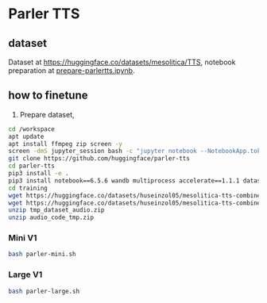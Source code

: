# Parler TTS

## dataset

Dataset at https://huggingface.co/datasets/mesolitica/TTS, notebook preparation at [prepare-parlertts.ipynb](prepare-parlertts.ipynb).

## how to finetune

1. Prepare dataset,

```bash
cd /workspace
apt update
apt install ffmpeg zip screen -y
screen -dmS jupyter_session bash -c "jupyter notebook --NotebookApp.token='' --no-browser --allow-root --notebook-dir='/workspace'"
git clone https://github.com/huggingface/parler-tts
cd parler-tts
pip3 install -e .
pip3 install notebook==6.5.6 wandb multiprocess accelerate==1.1.1 datasets evaluate transformers==4.47.0
cd training
wget https://huggingface.co/datasets/huseinzol05/mesolitica-tts-combined/resolve/main/tmp_dataset_audio.zip
wget https://huggingface.co/datasets/huseinzol05/mesolitica-tts-combined/resolve/main/audio_code_tmp.zip
unzip tmp_dataset_audio.zip
unzip audio_code_tmp.zip
```

### Mini V1

```bash
bash parler-mini.sh
```

### Large V1

```bash
bash parler-large.sh
```
